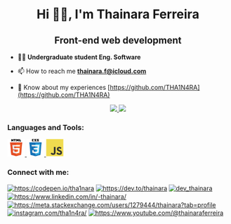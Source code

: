 <h1 align="center">Hi 👋🏽, I'm Thainara Ferreira</h1>
<h2 align="center">Front-end web development</h2>

- 👩‍💻  **Undergraduate student Eng. Software**

- 📫 How to reach me **thainara.f@icloud.com**

- 📄 Know about my experiences [https://github.com/THA1N4RA](https://github.com/THA1N4RA)

<div align="center">
  <a href="https://github.com/tha1n4ra">
    <img height="150em" src="https://github-readme-stats.vercel.app/api?username=tha1n4ra&count_private=true&include_all_commits=true&show_icons=true&theme=dark&hide_border=false&show_owner=true"/>
    <img height="150em" src="https://github-readme-stats.vercel.app/api/top-langs/?username=tha1n4ra&theme=dark&hide_border=false&&layout=compact"/>
  </a>
</div>

<h3 align="left">Languages and Tools:</h3>
<a href="https://www.w3.org/html/" target="_blank" rel="noreferrer"> <img src="https://raw.githubusercontent.com/devicons/devicon/master/icons/html5/html5-original-wordmark.svg" alt="html5" width="40" height="40"/> 
<a align="left"> <a href="https://www.w3schools.com/css/" target="_blank" rel="noreferrer"> <img src="https://raw.githubusercontent.com/devicons/devicon/master/icons/css3/css3-original-wordmark.svg" alt="css3" width="40" height="40"/> 
<a href="https://developer.mozilla.org/en-US/docs/Web/JavaScript" target="_blank" rel="noreferrer"> <img src="https://raw.githubusercontent.com/devicons/devicon/master/icons/javascript/javascript-original.svg" alt="javascript" width="40" height="40"/> </a> </p>

<h3 align="left">Connect with me:</h3>
<p align="left">
<a href="https://codepen.io/https://codepen.io/tha1nara" target="blank"><img align="center" src="https://raw.githubusercontent.com/rahuldkjain/github-profile-readme-generator/master/src/images/icons/Social/codepen.svg" alt="https://codepen.io/tha1nara" height="30" width="40" /></a>
<a href="https://dev.to/https://dev.to/thainara" target="blank"><img align="center" src="https://raw.githubusercontent.com/rahuldkjain/github-profile-readme-generator/master/src/images/icons/Social/devto.svg" alt="https://dev.to/thainara" height="30" width="40" /></a>
<a href="https://twitter.com/dev_thainara" target="blank"><img align="center" src="https://raw.githubusercontent.com/rahuldkjain/github-profile-readme-generator/master/src/images/icons/Social/twitter.svg" alt="dev_thainara" height="30" width="40" /></a>
<a href="https://linkedin.com/in/https://www.linkedin.com/in/-thainara/" target="blank"><img align="center" src="https://raw.githubusercontent.com/rahuldkjain/github-profile-readme-generator/master/src/images/icons/Social/linked-in-alt.svg" alt="https://www.linkedin.com/in/-thainara/" height="30" width="40" /></a>
<a href="https://stackoverflow.com/users/https://meta.stackexchange.com/users/1279444/thainara?tab=profile" target="blank"><img align="center" src="https://raw.githubusercontent.com/rahuldkjain/github-profile-readme-generator/master/src/images/icons/Social/stack-overflow.svg" alt="https://meta.stackexchange.com/users/1279444/thainara?tab=profile" height="30" width="40" /></a>
<a href="https://instagram.com/instagram.com/tha1n4ra/" target="blank"><img align="center" src="https://raw.githubusercontent.com/rahuldkjain/github-profile-readme-generator/master/src/images/icons/Social/instagram.svg" alt="instagram.com/tha1n4ra/" height="30" width="40" /></a>
<a href="https://www.youtube.com/c/https://www.youtube.com/@thainaraferreira" target="blank"><img align="center" src="https://raw.githubusercontent.com/rahuldkjain/github-profile-readme-generator/master/src/images/icons/Social/youtube.svg" alt="https://www.youtube.com/@thainaraferreira" height="30" width="40" /></a>
</p>


